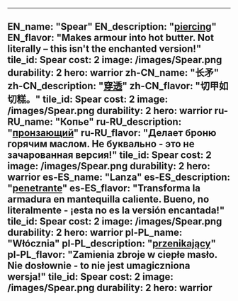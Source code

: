 ---

EN_name: "Spear"
EN_description: "<u>piercing</u>"
EN_flavor: "Makes armour into hot butter. Not literally – this isn't the enchanted version!"
tile_id: Spear
cost: 2
image: /images/Spear.png
durability: 2
hero: warrior
zh-CN_name: "长矛"
zh-CN_description: "<u>穿透</u>"
zh-CN_flavor: "切甲如切糕。"
tile_id: Spear
cost: 2
image: /images/Spear.png
durability: 2
hero: warrior
ru-RU_name: "Копье"
ru-RU_description: "<u>пронзающий</u>"
ru-RU_flavor: "Делает броню горячим маслом. Не буквально - это не зачарованная версия!"
tile_id: Spear
cost: 2
image: /images/Spear.png
durability: 2
hero: warrior
es-ES_name: "Lanza"
es-ES_description: "<u>penetrante</u>"
es-ES_flavor: "Transforma la armadura en mantequilla caliente. Bueno, no literalmente - ¡esta no es la versión encantada!"
tile_id: Spear
cost: 2
image: /images/Spear.png
durability: 2
hero: warrior
pl-PL_name: "Włócznia"
pl-PL_description: "<u>przenikający</u>"
pl-PL_flavor: "Zamienia zbroje w ciepłe masło. Nie dosłownie - to nie jest umagiczniona wersja!"
tile_id: Spear
cost: 2
image: /images/Spear.png
durability: 2
hero: warrior
---